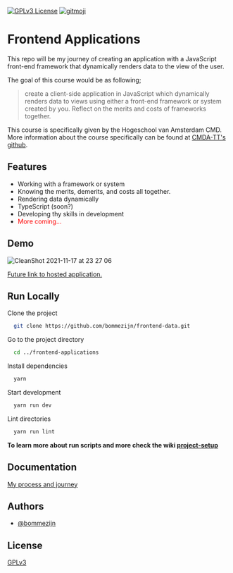 
<!-- Add badges from somewhere like: [shields.io](https://shields.io/) -->
[![GPLv3 License](https://img.shields.io/badge/License-GPL%20v3-yellow.svg)](https://opensource.org/licenses/)  [![gitmoji](https://img.shields.io/badge/gitmoji-%20😜%20😍-FFDD67.svg?style=flat)](https://gitmoji.dev) 

# Frontend Applications

This repo will be my journey of creating an application with a JavaScript front-end framework that dynamically renders data to the view of the user.

The goal of this course would be as following;
> create a client-side application in JavaScript which dynamically renders data to views using either a front-end framework or system created by you. Reflect on the merits and costs of frameworks together.

This course is specifically given by the Hogeschool van Amsterdam CMD. More information about the course specifically can be found at [CMDA-TT's github](https://github.com/cmda-tt/course-21-22).



## Features

- Working with a framework or system
- Knowing the merits, demerits, and costs all together.
- Rendering data dynamically
- TypeScript (soon?)
- Developing thy skills in development
- <span style="color:red">More coming...</span>


## Demo

![CleanShot 2021-11-17 at 23 27 06](giffy)

[Future link to hosted application.](https://www.github.com/bommezijn/frontend-applications) 


## Run Locally

Clone the project

```bash
  git clone https://github.com/bommezijn/frontend-data.git
```
Go to the project directory
```bash
  cd ../frontend-applications
```
Install dependencies
```bash
  yarn
```
Start development

```bash
  yarn run dev
```
Lint directories
```bash
  yarn run lint
```

**To learn more about run scripts and more check the wiki [project-setup](https://github.com/bommezijn/frontend-applications/wiki/project-setup)**

## Documentation

[My process and journey](https://github.com/bommezijn/frontend-applications/wiki)


## Authors

- [@bommezijn](https://www.github.com/bommezijn)


## License

[GPLv3](https://github.com/bommezijn/frontend-applications/blob/main/LICENSE)

